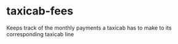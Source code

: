 taxicab-fees
============

Keeps track of the monthly payments a taxicab has to make to its corresponding taxicab line
